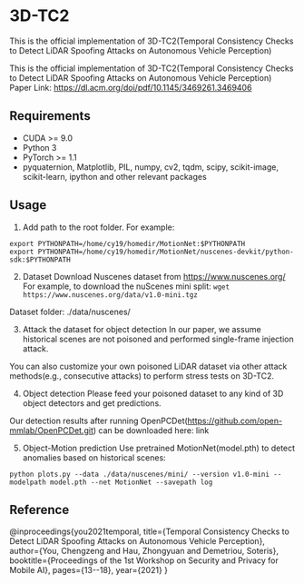 # 3D-TC2
This is the official implementation of 3D-TC2(Temporal Consistency Checks to Detect LiDAR Spoofing Attacks on Autonomous Vehicle Perception)

This is the official implementation of 3D-TC2(Temporal Consistency Checks to Detect LiDAR Spoofing Attacks on Autonomous Vehicle Perception)
Paper Link: https://dl.acm.org/doi/pdf/10.1145/3469261.3469406

## Requirements
- CUDA >= 9.0
- Python 3
- PyTorch >= 1.1
- pyquaternion, Matplotlib, PIL, numpy, cv2, tqdm, scipy, scikit-image, scikit-learn, ipython and other relevant packages

## Usage
1. Add path to the root folder. For example:
```
export PYTHONPATH=/home/cy19/homedir/MotionNet:$PYTHONPATH
export PYTHONPATH=/home/cy19/homedir/MotionNet/nuscenes-devkit/python-sdk:$PYTHONPATH
```

2. Dataset
Download Nuscenes dataset from https://www.nuscenes.org/ For example, to download the nuScenes mini split:
`wget https://www.nuscenes.org/data/v1.0-mini.tgz `

Dataset folder: ./data/nuscenes/

3. Attack the dataset for object detection
In our paper, we assume historical scenes are not poisoned and performed single-frame injection attack. 

You can also customize your own poisoned LiDAR dataset via other attack methods(e.g., consecutive attacks) to perform stress tests on 3D-TC2.

4. Object detection
Please feed your poisoned dataset to any kind of 3D object detectors and get predictions.

Our detection results after running OpenPCDet(https://github.com/open-mmlab/OpenPCDet.git) can be downloaded here: link

5. Object-Motion prediction
Use pretrained MotionNet(model.pth) to detect anomalies based on historical scenes:
```
python plots.py --data ./data/nuscenes/mini/ --version v1.0-mini --modelpath model.pth --net MotionNet --savepath log
```


## Reference
@inproceedings{you2021temporal,
  title={Temporal Consistency Checks to Detect LiDAR Spoofing Attacks on Autonomous Vehicle Perception},
  author={You, Chengzeng and Hau, Zhongyuan and Demetriou, Soteris},
  booktitle={Proceedings of the 1st Workshop on Security and Privacy for Mobile AI},
  pages={13--18},
  year={2021}
}
